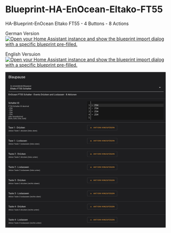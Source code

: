 # Blueprint-HA-EnOcean-Eltako-FT55
HA-Blueprint-EnOcean Eltako FT55 - 4 Buttons - 8 Actions

German Version
[![Open your Home Assistant instance and show the blueprint import dialog with a specific blueprint pre-filled.](https://my.home-assistant.io/badges/blueprint_import.svg)](https://my.home-assistant.io/redirect/blueprint_import/?blueprint_url=https%3A%2F%2Fgithub.com%2FSmartHomeForDummies%2FBlueprint-HA-EnOcean-Eltako-FT55%2Fblob%2Fmain%2FHA_Blueprint_EnOcean_Eltako_FT55_DE.yaml)


English Versuion
[![Open your Home Assistant instance and show the blueprint import dialog with a specific blueprint pre-filled.](https://my.home-assistant.io/badges/blueprint_import.svg)](https://my.home-assistant.io/redirect/blueprint_import/?blueprint_url=https%3A%2F%2Fgithub.com%2FSmartHomeForDummies%2FBlueprint-HA-EnOcean-Eltako-FT55%2Fblob%2Fmain%2FHA_Blueprint_EnOcean_Eltako_FT55_EN.yaml)

![Alt text](/images/Blueprint_FT55.png?raw=true "Blueprint FT55")



